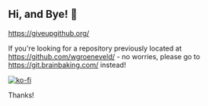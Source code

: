 ## Hi, and Bye! 👋

https://giveupgithub.org/

If you're looking for a repository previously located at https://github.com/wgroeneveld/ - no worries, please go to https://git.brainbaking.com/ instead! 

[![ko-fi](https://www.ko-fi.com/img/githubbutton_sm.svg)](https://ko-fi.com/Y8Y232TK0)

Thanks!
